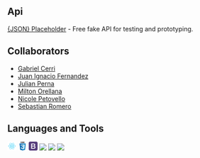 ## Api 
[{JSON} Placeholder](https://jsonplaceholder.typicode.com/) - Free fake API for testing and prototyping.

## Collaborators
- [Gabriel Cerri](https://github.com/gabrielcerri)
- [Juan Ignacio Fernandez](https://github.com/ferdezjuani)
- [Julian Perna](https://github.com/julianperna) 
- [Milton Orellana](https://github.com/orellanamilton)
- [Nicole Petovello](https://github.com/NickyPeto)
- [Sebastian Romero](http://github.com/sebaromero)

## Languages and Tools
<code><img height="20" src="https://raw.githubusercontent.com/github/explore/80688e429a7d4ef2fca1e82350fe8e3517d3494d/topics/react/react.png"></code>
<code><img height="20" src="https://raw.githubusercontent.com/github/explore/80688e429a7d4ef2fca1e82350fe8e3517d3494d/topics/css/css.png"></code>
<code><img height="20" src="https://raw.githubusercontent.com/github/explore/80688e429a7d4ef2fca1e82350fe8e3517d3494d/topics/bootstrap/bootstrap.png"></code>
<code><img height="20" src="https://img.stackshare.io/service/8846/preview.png"></code>
<code><img height="20" src="https://media-exp1.licdn.com/dms/image/C4E0BAQGlN3RJvKmwEg/company-logo_200_200/0/1571253448818?e=2159024400&v=beta&t=VYfrSozq3kSw5_404tR4xYFMH0uFQNmQNrweQcJkbGw"></code>
<code><img height="20" src="https://cdn.worldvectorlogo.com/logos/react-router.svg"></code>

